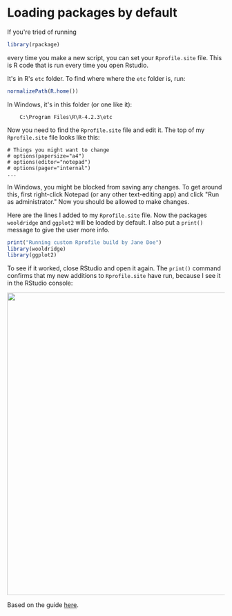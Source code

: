 # Loading packages by default #

If you're tried of running 
 ```R       
library(rpackage)
```
every time you make a new script, you can set your `Rprofile.site` file. This is R code that is run every time you open Rstudio. 

It's in R's `etc` folder. To find where where the `etc` folder is, run:
```R
normalizePath(R.home())
```
In Windows, it's in this folder (or one like it):

        C:\Program Files\R\R-4.2.3\etc
 
Now you need to find the `Rprofile.site` file and edit it. The top of my `Rprofile.site` file looks like this:

    # Things you might want to change
    # options(papersize="a4")
    # options(editor="notepad")
    # options(pager="internal")
    ...

In Windows, you might be blocked from saving any changes. To get around this, first right-click Notepad (or any other text-editing app) and click "Run as administrator." Now you should be allowed to make changes.

Here are the lines I added to my `Rprofile.site` file. Now the packages `wooldridge` and `ggplot2` will be loaded by default. I also put a `print()` message to give the user more info. 

```R
print("Running custom Rprofile build by Jane Doe")
library(wooldridge)
library(ggplot2)
```

To see if it worked, close RStudio and open it again. The `print()` command confirms that my new additions to `Rprofile.site` have run, because I see it in the RStudio console:

<img src="https://user-images.githubusercontent.com/6835110/227623755-3c4d5e08-2112-48f9-8835-df6f438396b7.png" width="700">

Based on the guide [here](https://www.statmethods.net/interface/customizing.html).
